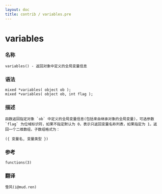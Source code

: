 ```yaml
---
layout: doc
title: contrib / variables.pre
---
```

# variables

### 名称

    variables() - 返回对象中定义的全局变量信息

### 语法

    mixed *variables( object ob );
    mixed *variables( object ob, int flag );

### 描述

    函数返回指定对象 `ob` 中定义的全局变量信息(包括来自继承对象的全局变量)，可选参数 `flag` 为位域标识符，如果不指定默认为 0，表示只返回变量名称列表，如果指定为 1，返回一个二维数组，子数组格式为：

    ({ 变量名, 变量类型 })

### 参考

    functions(3)

### 翻译 ###

    雪风(i@mud.ren)
